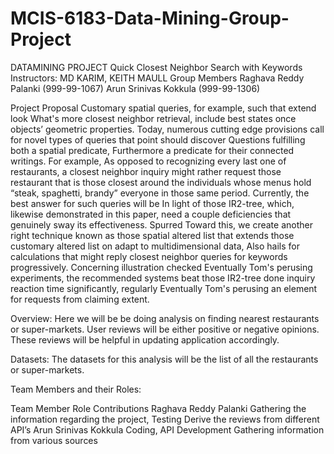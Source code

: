 # MCIS-6183-Data-Mining-Group-Project
DATAMINING PROJECT
Quick Closest Neighbor Search with Keywords 
Instructors: MD KARIM, KEITH MAULL
Group Members
Raghava Reddy Palanki (999-99-1067)
Arun Srinivas Kokkula (999-99-1306)
                            
Project Proposal
Customary spatial queries, for example, such that extend look What's more closest neighbor retrieval, include best states once objects’ geometric properties. Today, numerous cutting edge provisions call for novel types of queries that point should discover Questions fulfilling both a spatial predicate, Furthermore a predicate for their connected writings. For example, As opposed to recognizing every last one of restaurants, a closest neighbor inquiry might rather request those restaurant that is those closest around the individuals whose menus hold “steak, spaghetti, brandy” everyone in those same period. Currently, the best answer for such queries will be In light of those IR2-tree, which, likewise demonstrated in this paper, need a couple deficiencies that genuinely sway its effectiveness. Spurred Toward this, we create another right technique known as those spatial altered list that extends those customary altered list on adapt to multidimensional data, Also hails for calculations that might reply closest neighbor queries for keywords progressively. Concerning illustration checked Eventually Tom's perusing experiments, the recommended systems beat those IR2-tree done inquiry reaction time significantly, regularly Eventually Tom's perusing an element for requests from claiming extent.

Overview: 
Here we will be be doing analysis on finding nearest restaurants or super-markets. User reviews will be either positive or negative opinions. These reviews will be helpful in updating application accordingly. 

Datasets: 
	The datasets for this analysis will be the list of all the restaurants or super-markets.


Team Members and their Roles:

Team Member
	Role	Contributions
Raghava Reddy Palanki	Gathering the information regarding the project, Testing 
	Derive the reviews from different API’s
Arun Srinivas Kokkula                         	Coding, API Development	Gathering information from various sources
